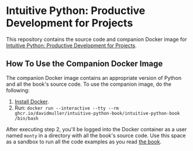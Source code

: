 # Intuitive Python: Productive Development for Projects

This repository contains the source code and companion Docker image for [Intuitive Python: Productive Development for Projects](https://pragprog.com/titles/dmpython).

## How To Use the Companion Docker Image

The companion Docker image contains an appropriate version of Python and all the book's source code. To use the companion image, do the following:

1. [Install Docker](https://docs.docker.com/engine/install/).
2. Run: `docker run --interactive --tty --rm ghcr.io/davidmuller/intuitive-python-book/intuitive-python-book /bin/bash`

After executing step 2, you'll be logged into the Docker container as a user named `monty` in a directory with all the book's source code. Use this space as a sandbox to run all the code examples as you read [the book](https://pragprog.com/titles/dmpython).
